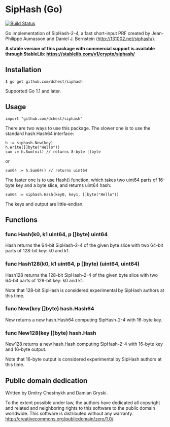 SipHash (Go)
============

[![Build Status](https://travis-ci.org/dchest/siphash.svg)](https://travis-ci.org/dchest/siphash)

Go implementation of SipHash-2-4, a fast short-input PRF created by
Jean-Philippe Aumasson and Daniel J. Bernstein (http://131002.net/siphash/).

**A stable version of this package with commercial support is available
through StableLib: <https://stablelib.com/v1/crypto/siphash/>**


## Installation

    $ go get github.com/dchest/siphash


Supported Go 1.1 and later.

## Usage

    import "github.com/dchest/siphash"

There are two ways to use this package.
The slower one is to use the standard hash.Hash64 interface:

    h := siphash.New(key)
    h.Write([]byte("Hello"))
    sum := h.Sum(nil) // returns 8-byte []byte

or

    sum64 := h.Sum64() // returns uint64

The faster one is to use Hash() function, which takes two uint64 parts of
16-byte key and a byte slice, and returns uint64 hash:

    sum64 := siphash.Hash(key0, key1, []byte("Hello"))

The keys and output are little-endian.


## Functions

### func Hash(k0, k1 uint64, p []byte) uint64

Hash returns the 64-bit SipHash-2-4 of the given byte slice with two
64-bit parts of 128-bit key: k0 and k1.

### func Hash128(k0, k1 uint64, p []byte) (uint64, uint64)

Hash128 returns the 128-bit SipHash-2-4 of the given byte slice with two
64-bit parts of 128-bit key: k0 and k1.

Note that 128-bit SipHash is considered experimental by SipHash authors at this time.

### func New(key []byte) hash.Hash64

New returns a new hash.Hash64 computing SipHash-2-4 with 16-byte key.

### func New128(key []byte) hash.Hash

New128 returns a new hash.Hash computing SipHash-2-4 with 16-byte key and 16-byte output.

Note that 16-byte output is considered experimental by SipHash authors at this time.


## Public domain dedication

Written by Dmitry Chestnykh and Damian Gryski.

To the extent possible under law, the authors have dedicated all copyright
and related and neighboring rights to this software to the public domain
worldwide. This software is distributed without any warranty.
http://creativecommons.org/publicdomain/zero/1.0/
